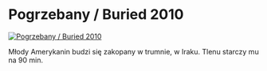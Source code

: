 Pogrzebany / Buried 2010 
=============
[![Pogrzebany / Buried 2010 ](http://vidos.pl/images/player.gif)](http://vidos.pl/pogrzebany-buried-2010)

 Młody Amerykanin budzi się zakopany w trumnie, w Iraku. Tlenu starczy mu na 90 min.
